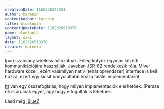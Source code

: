```yaml
---
creationDate: 1162326372551 
author: karenin 
contentAuthor: karenin 
title: bluetooth 
contentUpdateDate: 1162326518370 
name: bluetooth 
layout: wiki 
date: 1162326518370 
creator: karenin 
---
```

Ipari szabvány wireless hálózatnak. Főleg kütyük egymás közötti kommunikációjára használják.
Javaban JSR-82 rendelkezik róla. Mivel hardware közeli, ezért valamilyen natív (tehát oprendszer) interface is kell hozzá, ezért egy kicsit bonyolultabb hozzá találni implementációt.

[Itt](http://www.javabluetooth.com/development_kits.html) van egy összefoglalás, hogy milyen implementációk elérhetőek. (Persze ők is árulnak egyet, úgy hogy elfogultak is lehetnek.

Lásd még [jBlueZ](jBlueZ.html)
